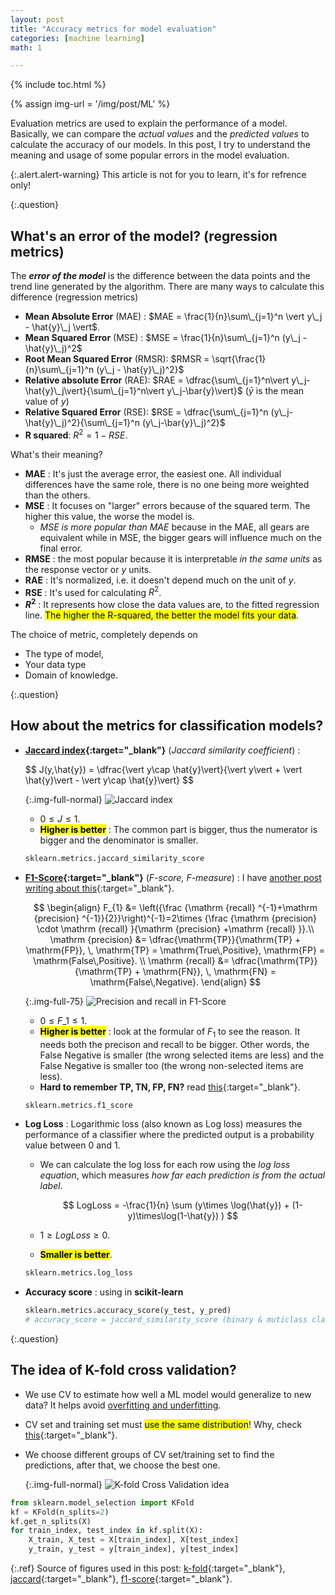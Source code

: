 ```yaml
---
layout: post
title: "Accuracy metrics for model evaluation"
categories: [machine learning]
math: 1

---
```


{% include toc.html %}

{% assign img-url = '/img/post/ML' %}

Evaluation metrics are used to explain the performance of a model. Basically, we can compare the *actual values* and the *predicted values* to calculate the accuracy of our models. In this post, I try to understand the meaning and usage of some popular errors in the model evaluation.

{:.alert.alert-warning}
This article is not for you to learn, it's for refrence only!

{:.question}
## What's an error of the model? (regression metrics)

The ***error of the model*** is the difference between the data points and the trend line generated by the algorithm. There are many ways to calculate this difference (regression metrics)

- **Mean Absolute Error** (MAE) : $MAE = \frac{1}{n}\sum\_{j=1}^n \vert y\_j - \hat{y}\_j \vert$.
- **Mean Squared Error** (MSE) : $MSE = \frac{1}{n}\sum\_{j=1}^n (y\_j - \hat{y}\_j)^2$
- **Root Mean Squared Error** (RMSR): $RMSR = \sqrt{\frac{1}{n}\sum\_{j=1}^n (y\_j - \hat{y}\_j)^2}$
- **Relative absolute Error** (RAE): $RAE = \dfrac{\sum\_{j=1}^n\vert y\_j-\hat{y}\_j\vert}{\sum\_{j=1}^n\vert y\_j-\bar{y}\vert}$ ($\bar{y}$ is the mean value of $y$)
- **Relative Squared Error** (RSE): $RSE = \dfrac{\sum\_{j=1}^n (y\_j-\hat{y}\_j)^2}{\sum\_{j=1}^n (y\_j-\bar{y}\_j)^2}$
- **R squared**: $R^2 = 1 - RSE$.

What's their meaning?

- **MAE** : It's just the average error, the easiest one. All individual differences have the same role, there is no one being more weighted than the others.
- **MSE** : It focuses on "larger" errors because of the squared term. The higher this value, the worse the model is.
	- *MSE is more popular than MAE* because in the MAE, all gears are equivalent while in MSE, the bigger gears will influence much on the final error.
- **RMSE** : the most popular because it is interpretable *in the same units* as the response vector or $y$ units.
- **RAE** : It's normalized, i.e. it doesn't depend much on the unit of $y$.
- **RSE** : It's used for calculating $R^2$.
- **$R^2$** : It represents how close the data values are, to the fitted regression line. <mark>The higher the R-squared, the better the model fits your data</mark>.

The choice of metric, completely depends on 

- The type of model, 
- Your data type
- Domain of knowledge.

{:.question}
## How about the metrics for classification models?

- **[Jaccard index](https://en.wikipedia.org/wiki/Jaccard_index){:target="_blank"}** (*Jaccard similarity coefficient*) :

  <div class="columns-2" markdown="1">
  $$
  J(y,\hat{y}) = \dfrac{\vert y\cap \hat{y}\vert}{\vert y\vert + \vert \hat{y}\vert - \vert y\cap \hat{y}\vert}
  $$
  
  {:.img-full-normal}
  ![Jaccard index]({{img-url}}/jaccard.png)
  </div>

	- $0 \le J \le 1$.
	- **<mark>Higher is better</mark>** : The common part is bigger, thus the numerator is bigger and the denominator is smaller.

	~~~ python
  sklearn.metrics.jaccard_similarity_score
	~~~

- **[F1-Score](https://en.wikipedia.org/wiki/F1_score){:target="_blank"}** (*F-score, F-measure*) : I have [another post writing about this](/understand-confusion-matrix-and-f1-score){:target="_blank"}.

	$$
	\begin{align}
	F_{1} &= \left({\frac {\mathrm {recall} ^{-1}+\mathrm {precision} ^{-1}}{2}}\right)^{-1}=2\times {\frac {\mathrm {precision} \cdot \mathrm {recall} }{\mathrm {precision} +\mathrm {recall} }}.\\
	\mathrm {precision} &= \dfrac{\mathrm{TP}}{\mathrm{TP} + \mathrm{FP}}, \, \mathrm{TP} = \mathrm{True\,Positive}, \mathrm{FP} = \mathrm{False\,Positive}. \\
	\mathrm {recall} &= \dfrac{\mathrm{TP}}{\mathrm{TP} + \mathrm{FN}}, \, \mathrm{FN} = \mathrm{False\,Negative}.
	\end{align}
	$$

	{:.img-full-75}
	![Precision and recall in F1-Score]({{img-url}}/precision_recall.png)

	- $0 \le F\_1 \le 1$.
	- **<mark>Higher is better</mark>** : look at the formular of $F_1$ to see the reason. It needs both the precison and recall to be bigger. Other words, the False Negative is smaller (the wrong selected items are less) and the False Negative is smaller too (the wrong non-selected items are less).
	- **Hard to remember TP, TN, FP, FN?** read [this]({{site.url}}{{site.baseurl}}/understand-confusion-matrix-and-f1-score#remember-the-confusion-matrix){:target="_blank"}.

	~~~ python
  sklearn.metrics.f1_score
	~~~

- **Log Loss** : Logarithmic loss (also known as Log loss) measures the performance of a classifier where the predicted output is a probability value between 0 and 1.
	- We can calculate the log loss for each row using the *log loss equation*, which measures *how far each prediction is from the actual label*.

		$$
		LogLoss = -\frac{1}{n} \sum (y\times \log(\hat{y}) + (1-y)\times\log(1-\hat{y}) )
		$$
	
	- $1 \ge LogLoss \ge 0$.
	- **<mark>Smaller is better</mark>**.

	~~~ python
  sklearn.metrics.log_loss
	~~~

- **Accuracy score** : using in **scikit-learn**

  ~~~ python
  sklearn.metrics.accuracy_score(y_test, y_pred)
  # accuracy_score = jaccard_similarity_score (binary & muticlass classification)
  ~~~

{:.question}
## The idea of K-fold cross validation?

- We use CV to estimate how well a ML model would generalize to new data? It helps avoid [overfitting and underfitting]({{site.url}}{{site.baseurl}}/what-is-machine-learning#overfitting-underfitting).
- CV set and training set must <mark>use the same distribution</mark>! Why, check [this]({{site.url}}{{site.baseurl}}/what-is-machine-learning#diff-training-test-validation-tests){:target="_blank"}.
- We choose different groups of CV set/training set to find the predictions, after that, we choose the best one.

	{:.img-full-normal}
	![K-fold Cross Validation idea]({{img-url}}/k-fold.png)

~~~ python
from sklearn.model_selection import KFold
kf = KFold(n_splits=2)
kf.get_n_splits(X)
for train_index, test_index in kf.split(X):
	X_train, X_test = X[train_index], X[test_index]
	y_train, y_test = y[train_index], y[test_index]
~~~


{:.ref}
Source of figures used in this post: [k-fold](https://towardsdatascience.com/cross-validation-70289113a072){:target="_blank"}, [jaccard](https://thatware.co/jaccard-similarity/){:target="_blank"}, [f1-score](https://en.wikipedia.org/wiki/F1_score){:target="_blank"}.